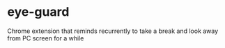 # eye-guard
Chrome extension that reminds recurrently to take a break and look away from PC screen for a while
